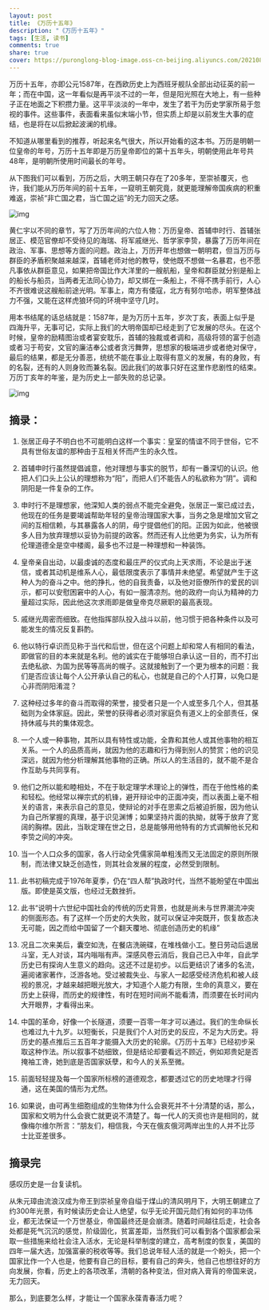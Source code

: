 ```yaml
---
layout: post
title: 《万历十五年》
description: "《万历十五年》"
tags: [生活, 读书]
comments: true
share: true
cover: https://puronglong-blog-image.oss-cn-beijing.aliyuncs.com/20210813093723.png
---
```


<!-- more -->

万历十五年，亦即公元1587年，在西欧历史上为西班牙舰队全部出动征英的前一年；而在中国，这一年看似是再平淡不过的一年，但是阳光照在大地上，有一些种子正在地面之下积攒力量。这平平淡淡的一年中，发生了若干为历史学家所易于忽视的事件。这些事件，表面看来虽似末端小节，但实质上却是以前发生大事的症结，也是将在以后掀起波澜的机缘。

不知道从哪里看到的推荐，听起来名气很大，所以开始看的这本书。万历是明朝一位皇帝的年号，万历十五年即是万历皇帝即位的第十五年头，明朝使用此年号共48年，是明朝所使用时间最长的年号。

从下图我们可以看到，万历之后，大明王朝只存在了20多年，至崇祯覆灭，也许，我们能从万历年间的前十五年，一窥明王朝究竟，就更能理解帝国疾病的积重难返，崇祯“非亡国之君，当亡国之运”的无力回天之感。

![img](https://puronglong-blog-image.oss-cn-beijing.aliyuncs.com/20210813094319.png)

黄仁宇以不同的章节，写了万历年间的六位人物：万历皇帝、首辅申时行、首辅张居正、模范官僚却不受待见的海瑞、将军戚继光、哲学家李贽，暴露了万历年间在政治、军事、思想等方面的问题。政治上，万历开年也想做一朝明君，但当万历与群臣的矛盾积聚越来越深，首辅老师对他的教导，使他既不想做一名暴君，也不愿凡事依从群臣意见，如果把帝国比作大洋里的一艘航船，皇帝和群臣就分别是船上的船长与船员，当两者无法同心协力，却又绑在一条船上，不得不携手前行，人心不齐很难说这艘船前途光明。军事上，南方有倭寇，北方有努尔哈赤，明军整体战力不强，又能在这样虎狼环伺的环境中坚守几时。

用本书结尾的话总结就是：1587年，是为万历十五年，岁次丁亥，表面上似乎是四海升平，无事可记，实际上我们的大明帝国却已经走到了它发展的尽头。在这个时候，皇帝的励精图治或者宴安耽乐，首辅的独裁或者调和，高级将领的富于创造或者习于苟安，文官的廉洁奉公或者贪污舞弊，思想家的极端进步或者绝对保守，最后的结果，都是无分善恶，统统不能在事业上取得有意义的发展，有的身败，有的名裂，还有的人则身败而兼名裂。因此我们的故事只好在这里作悲剧性的结束。万历丁亥年的年鉴，是为历史上一部失败的总记录。

![img](https://puronglong-blog-image.oss-cn-beijing.aliyuncs.com/20210813092812.png)

## 摘录：

1. 张居正母子不明白也不可能明白这样一个事实：皇室的情谊不同于世俗，它不具有世俗友谊的那种由于互相关怀而产生的永久性。

2. 首辅申时行虽然提倡诚意，他对理想与事实的脱节，却有一番深切的认识。他把人们口头上公认的理想称为“阳”，而把人们不能告人的私欲称为“阴”。调和阴阳是一件复杂的工作。

3. 申时行不是理想家，他深知人类的弱点不能完全避免，张居正一案已成过去，他现在的任务是要竭诚帮助年轻的皇帝治理国家大事，当务之急是增加文官之间的互相信赖，与其暴露各人的阴，毋宁提倡他们的阳。正因为如此，他被很多人目为放弃理想以妥协为前提的政客。然而还有人比他更为务实，认为所有伦理道德全是空中楼阁，最多也不过是一种理想和一种装饰。

4. 皇帝亲自出动，以最虔诚的态度和最庄严的仪式向上天求雨，不论是出于迷信，或者其动机是维系人心，最低限度表示了事情并未绝望。希望就产生于这种人为的奋斗之中。他的挣扎，他的自我责备，以及他对臣僚所作的爱民的训示，都可以安慰困窘中的人心，有如一服清凉剂。他的政府一向认为精神的力量超过实际，因此他这次求雨即是做皇帝克尽厥职的最高表现。

5. 戚继光周密而细致。在他指挥部队投入战斗以前，他习惯于把各种条件以及可能发生的情况反复斟酌。

6. 他以特行卓识而见称于当代和后世，但在这个问题上却和常人有相同的看法，即做官的目的本来就是名利。他的诚实在于能够坦白承认这一目的，而不打出去绝私欲、为国为民等等高尚的幌子。这就接触到了一个更为根本的问题：我们是否应该让每个人公开承认自己的私心，也就是自己的个人打算，以免口是心非而阴阳淆混？

7. 这种经过多年的奋斗而取得的荣誉，接受者只是一个人或至多几个人，但其基础则为全体家庭。因此，荣誉的获得者必须对家庭负有道义上的全部责任，保持休戚与共的集体观念。

8. 一个人或一种事物，其所以具有特性或功能，全靠和其他人或其他事物的相互关系。一个人的品质高尚，就因为他的志趣和行为得到别人的赞赏；他的识见深远，就因为他分析理解其他事物的正确。所以人的生活目的，就不能不是合作互助与共同享有。

9. 他们之所以能和睦相处，不在于耿定理学术理论上的弹性，而在于他性格的柔和轻松。他经常以禅宗式的机锋，避开辩论中的正面冲突，而以表面上毫不相关的语言，来表示自己的意见，使辩论的对手在思索之后被迫折服，因为他认为自己所掌握的真理，基于识见渊博；如果坚持片面的执拗，就等于放弃了宽阔的胸襟。因此，当耿定理在世之日，总是能够用他特有的方式调解他长兄和李贽之间的冲突。

10. 当一个人口众多的国家，各人行动全凭儒家简单粗浅而又无法固定的原则所限制，而法律又缺乏创造性，则其社会发展的程度，必然受到限制。

11. 此书初稿完成于1976年夏季，仍在“四人帮”执政时代，当然不能盼望在中国出版。即使是英文版，也经过无数挫折。

12. 此书“说明十六世纪中国社会的传统的历史背景，也就是尚未与世界潮流冲突的侧面形态。有了这样一个历史的大失败，就可以保证冲突既开，恢复故态决无可能，因之而给中国留了一个翻天覆地、彻底创造历史的机缘”

13. 况且二次来美后，囊空如洗，在餐店洗碗碟，在堆栈做小工。整日劳动后退居斗室，无人对谈，耳内嗡嗡有声。深感风卷云消后，我自己已入中年，自此学历史已有探询人生意义的趋向。这还不过是初步。以后更结识了诸多的名流，遍阅诸家著作，泛游各地。受过被裁失业、与家人一起感受经济危机和被人歧视的景况，才越来越把眼光放大，才知道个人能力有限，生命的真意义，要在历史上获得，而历史的规律性，有时在短时间尚不能看清，而须要在长时间内大开眼界，才看得出来。

14. 中国的革命，好像一个长隧道，须要一百零一年才可以通过。我们的生命纵长也难过九十九岁。以短衡长，只是我们个人对历史的反应，不足为大历史。将历史的基点推后三五百年才能摄入大历史的轮廓。《万历十五年》已经初步采取这种作法。所以叙事不妨细致，但是结论却要看远不顾近，例如郑贵妃是否掩袖工谗，她到底是否国家妖孽，和今人的关系至微。

15. 前面轻轻提及每一个国家所标榜的道德观念，都要透过它的历史地理才行得通，这在美国的情形为尤然。

16. 如果说，由可再生细胞组成的生物体为什么会衰死并不十分清楚的话，那么，国家和文明为什么会衰亡就更说不清楚了。每一代人的天资也许是相同的，就像梅尔维尔所言：“朋友们，相信我，今天在俄亥俄河两岸出生的人并不比莎士比亚差很多。

## 摘录完

感叹历史是一台复读机。

从朱元璋由流浪汉成为帝王到崇祯皇帝自缢于煤山的清风明月下，大明王朝建立了约300年光景，有时候读历史会让人绝望，似乎无论开国元勋们有如何的丰功伟业，都无法保证一个万世基业，帝国最终还是会崩溃。随着时间越往后走，社会各处都是死气沉沉的感觉，阶级固化，贫富差距，当然我们可以看到各个国家都会采取一些措施来给社会注入活水，无论是科举制度的建立，高考制度的恢复，美国的四年一届大选，加强富豪的税收等等。我们总说年轻人活的就是一个盼头，把一个国家比作一个人也是，他要有自己的目标，要有自己的奔头，他自己也想往好的方向发展，你看，历史上的各项改革，清朝的各种变法，但对病入膏肓的帝国来说，无力回天。

那么，到底要怎么样，才能让一个国家永葆青春活力呢？
